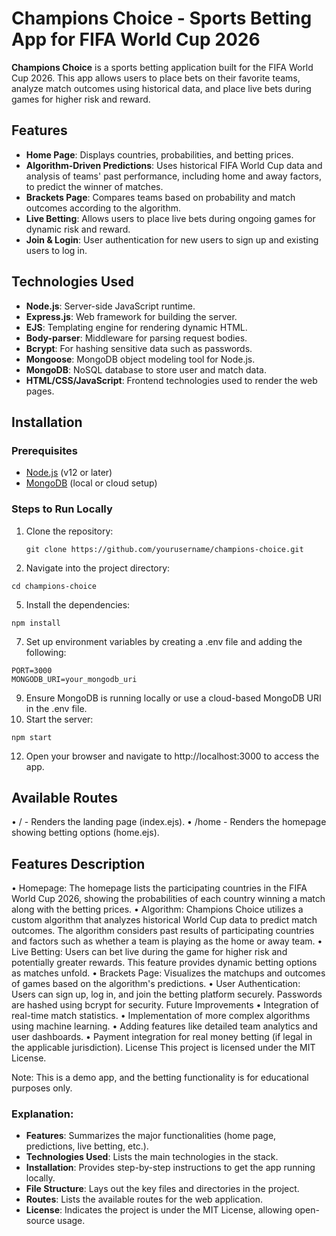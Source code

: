 # Champions Choice - Sports Betting App for FIFA World Cup 2026


**Champions Choice** is a sports betting application built for the FIFA World Cup 2026. This app allows users to place bets on their favorite teams, analyze match outcomes using historical data, and place live bets during games for higher risk and reward.

## Features

- **Home Page**: Displays countries, probabilities, and betting prices.
- **Algorithm-Driven Predictions**: Uses historical FIFA World Cup data and analysis of teams' past performance, including home and away factors, to predict the winner of matches.
- **Brackets Page**: Compares teams based on probability and match outcomes according to the algorithm.
- **Live Betting**: Allows users to place live bets during ongoing games for dynamic risk and reward.
- **Join & Login**: User authentication for new users to sign up and existing users to log in.

## Technologies Used

- **Node.js**: Server-side JavaScript runtime.
- **Express.js**: Web framework for building the server.
- **EJS**: Templating engine for rendering dynamic HTML.
- **Body-parser**: Middleware for parsing request bodies.
- **Bcrypt**: For hashing sensitive data such as passwords.
- **Mongoose**: MongoDB object modeling tool for Node.js.
- **MongoDB**: NoSQL database to store user and match data.
- **HTML/CSS/JavaScript**: Frontend technologies used to render the web pages.

## Installation

### Prerequisites
- [Node.js](https://nodejs.org/en/) (v12 or later)
- [MongoDB](https://www.mongodb.com/) (local or cloud setup)

### Steps to Run Locally

1. Clone the repository:
   ```
   git clone https://github.com/yourusername/champions-choice.git
   ```
3.	Navigate into the project directory:
   ```
cd champions-choice
```
5.	Install the dependencies:
```
npm install
```
7.	Set up environment variables by creating a .env file and adding the following:
   ```
PORT=3000
MONGODB_URI=your_mongodb_uri
```
9.	Ensure MongoDB is running locally or use a cloud-based MongoDB URI in the .env file.
10.	Start the server:
```
npm start
```
12.	Open your browser and navigate to http://localhost:3000 to access the app.

## Available Routes

•	/ - Renders the landing page (index.ejs).
•	/home - Renders the homepage showing betting options (home.ejs).

## Features Description

•	Homepage: The homepage lists the participating countries in the FIFA World Cup 2026, showing the probabilities of each country winning a match along with the betting prices.
•	Algorithm: Champions Choice utilizes a custom algorithm that analyzes historical World Cup data to predict match outcomes. The algorithm considers past results of participating countries and factors such as whether a team is playing as the home or away team.
•	Live Betting: Users can bet live during the game for higher risk and potentially greater rewards. This feature provides dynamic betting options as matches unfold.
•	Brackets Page: Visualizes the matchups and outcomes of games based on the algorithm's predictions.
•	User Authentication: Users can sign up, log in, and join the betting platform securely. Passwords are hashed using bcrypt for security.
Future Improvements
•	Integration of real-time match statistics.
•	Implementation of more complex algorithms using machine learning.
•	Adding features like detailed team analytics and user dashboards.
•	Payment integration for real money betting (if legal in the applicable jurisdiction).
License
This project is licensed under the MIT License.
 
Note: This is a demo app, and the betting functionality is for educational purposes only.
### Explanation:

- **Features**: Summarizes the major functionalities (home page, predictions, live betting, etc.).
- **Technologies Used**: Lists the main technologies in the stack.
- **Installation**: Provides step-by-step instructions to get the app running locally.
- **File Structure**: Lays out the key files and directories in the project.
- **Routes**: Lists the available routes for the web application.
- **License**: Indicates the project is under the MIT License, allowing open-source usage.
